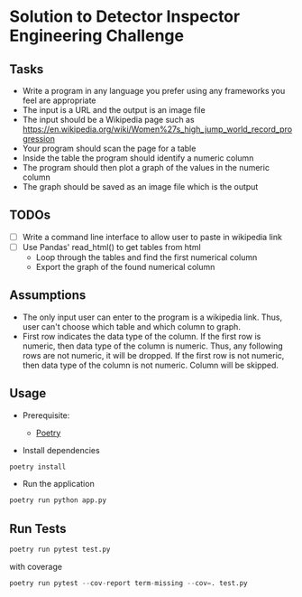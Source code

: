 # Solution to Detector Inspector Engineering Challenge

## Tasks

- Write a program in any language you prefer using any frameworks you feel are appropriate
- The input is a URL and the output is an image file
- The input should be a Wikipedia page such as https://en.wikipedia.org/wiki/Women%27s_high_jump_world_record_progression
- Your program should scan the page for a table
- Inside the table the program should identify a numeric column
- The program should then plot a graph of the values in the numeric column
- The graph should be saved as an image file which is the output

## TODOs

- [ ] Write a command line interface to allow user to paste in wikipedia link
- [ ] Use Pandas' read_html() to get tables from html
  - Loop through the tables and find the first numerical column
  - Export the graph of the found numerical column

## Assumptions

- The only input user can enter to the program is a wikipedia link. Thus, user can't choose which table and which column to graph.
- First row indicates the data type of the column. If the first row is numeric, then data type of the column is numeric. Thus, any following rows are not numeric, it will be dropped. If the first row is not numeric, then data type of the column is not numeric. Column will be skipped.

## Usage

- Prerequisite:

  - [Poetry](https://python-poetry.org/)

- Install dependencies

```python
poetry install
```

- Run the application

```python
poetry run python app.py
```

## Run Tests

```python
poetry run pytest test.py
```

with coverage

```python
poetry run pytest --cov-report term-missing --cov=. test.py
```

